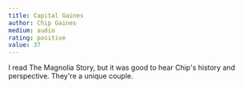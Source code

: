 ```yaml
---
title: Capital Gaines 
author: Chip Gaines
medium: audio
rating: positive
value: 37
---
```


I read The Magnolia Story, but it was good to hear Chip's history and perspective. They're a unique couple.